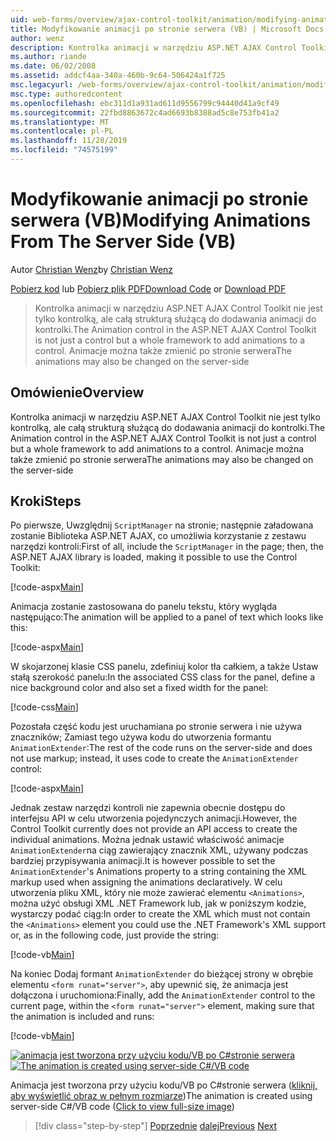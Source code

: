 ```yaml
---
uid: web-forms/overview/ajax-control-toolkit/animation/modifying-animations-from-the-server-side-vb
title: Modyfikowanie animacji po stronie serwera (VB) | Microsoft Docs
author: wenz
description: Kontrolka animacji w narzędziu ASP.NET AJAX Control Toolkit nie jest tylko kontrolką, ale całą strukturą służącą do dodawania animacji do kontrolki. Animacje mogą również...
ms.author: riande
ms.date: 06/02/2008
ms.assetid: addcf4aa-340a-460b-9c64-506424a1f725
msc.legacyurl: /web-forms/overview/ajax-control-toolkit/animation/modifying-animations-from-the-server-side-vb
msc.type: authoredcontent
ms.openlocfilehash: ebc311d1a931ad611d9556799c94440d41a9cf49
ms.sourcegitcommit: 22fbd8863672c4ad6693b8388ad5c8e753fb41a2
ms.translationtype: MT
ms.contentlocale: pl-PL
ms.lasthandoff: 11/28/2019
ms.locfileid: "74575199"
---
```

# <a name="modifying-animations-from-the-server-side-vb"></a><span data-ttu-id="3883a-104">Modyfikowanie animacji po stronie serwera (VB)</span><span class="sxs-lookup"><span data-stu-id="3883a-104">Modifying Animations From The Server Side (VB)</span></span>

<span data-ttu-id="3883a-105">Autor [Christian Wenz](https://github.com/wenz)</span><span class="sxs-lookup"><span data-stu-id="3883a-105">by [Christian Wenz](https://github.com/wenz)</span></span>

<span data-ttu-id="3883a-106">[Pobierz kod](https://download.microsoft.com/download/f/9/a/f9a26acd-8df4-4484-8a18-199e4598f411/Animation9.vb.zip) lub [Pobierz plik PDF](https://download.microsoft.com/download/6/7/1/6718d452-ff89-4d3f-a90e-c74ec2d636a3/animation9VB.pdf)</span><span class="sxs-lookup"><span data-stu-id="3883a-106">[Download Code](https://download.microsoft.com/download/f/9/a/f9a26acd-8df4-4484-8a18-199e4598f411/Animation9.vb.zip) or [Download PDF](https://download.microsoft.com/download/6/7/1/6718d452-ff89-4d3f-a90e-c74ec2d636a3/animation9VB.pdf)</span></span>

> <span data-ttu-id="3883a-107">Kontrolka animacji w narzędziu ASP.NET AJAX Control Toolkit nie jest tylko kontrolką, ale całą strukturą służącą do dodawania animacji do kontrolki.</span><span class="sxs-lookup"><span data-stu-id="3883a-107">The Animation control in the ASP.NET AJAX Control Toolkit is not just a control but a whole framework to add animations to a control.</span></span> <span data-ttu-id="3883a-108">Animacje można także zmienić po stronie serwera</span><span class="sxs-lookup"><span data-stu-id="3883a-108">The animations may also be changed on the server-side</span></span>

## <a name="overview"></a><span data-ttu-id="3883a-109">Omówienie</span><span class="sxs-lookup"><span data-stu-id="3883a-109">Overview</span></span>

<span data-ttu-id="3883a-110">Kontrolka animacji w narzędziu ASP.NET AJAX Control Toolkit nie jest tylko kontrolką, ale całą strukturą służącą do dodawania animacji do kontrolki.</span><span class="sxs-lookup"><span data-stu-id="3883a-110">The Animation control in the ASP.NET AJAX Control Toolkit is not just a control but a whole framework to add animations to a control.</span></span> <span data-ttu-id="3883a-111">Animacje można także zmienić po stronie serwera</span><span class="sxs-lookup"><span data-stu-id="3883a-111">The animations may also be changed on the server-side</span></span>

## <a name="steps"></a><span data-ttu-id="3883a-112">Kroki</span><span class="sxs-lookup"><span data-stu-id="3883a-112">Steps</span></span>

<span data-ttu-id="3883a-113">Po pierwsze, Uwzględnij `ScriptManager` na stronie; następnie załadowana zostanie Biblioteka ASP.NET AJAX, co umożliwia korzystanie z zestawu narzędzi kontroli:</span><span class="sxs-lookup"><span data-stu-id="3883a-113">First of all, include the `ScriptManager` in the page; then, the ASP.NET AJAX library is loaded, making it possible to use the Control Toolkit:</span></span>

[!code-aspx[Main](modifying-animations-from-the-server-side-vb/samples/sample1.aspx)]

<span data-ttu-id="3883a-114">Animacja zostanie zastosowana do panelu tekstu, który wygląda następująco:</span><span class="sxs-lookup"><span data-stu-id="3883a-114">The animation will be applied to a panel of text which looks like this:</span></span>

[!code-aspx[Main](modifying-animations-from-the-server-side-vb/samples/sample2.aspx)]

<span data-ttu-id="3883a-115">W skojarzonej klasie CSS panelu, zdefiniuj kolor tła całkiem, a także Ustaw stałą szerokość panelu:</span><span class="sxs-lookup"><span data-stu-id="3883a-115">In the associated CSS class for the panel, define a nice background color and also set a fixed width for the panel:</span></span>

[!code-css[Main](modifying-animations-from-the-server-side-vb/samples/sample3.css)]

<span data-ttu-id="3883a-116">Pozostała część kodu jest uruchamiana po stronie serwera i nie używa znaczników; Zamiast tego używa kodu do utworzenia formantu `AnimationExtender`:</span><span class="sxs-lookup"><span data-stu-id="3883a-116">The rest of the code runs on the server-side and does not use markup; instead, it uses code to create the `AnimationExtender` control:</span></span>

[!code-aspx[Main](modifying-animations-from-the-server-side-vb/samples/sample4.aspx)]

<span data-ttu-id="3883a-117">Jednak zestaw narzędzi kontroli nie zapewnia obecnie dostępu do interfejsu API w celu utworzenia pojedynczych animacji.</span><span class="sxs-lookup"><span data-stu-id="3883a-117">However, the Control Toolkit currently does not provide an API access to create the individual animations.</span></span> <span data-ttu-id="3883a-118">Można jednak ustawić właściwość animacje `AnimationExtender`na ciąg zawierający znacznik XML, używany podczas bardziej przypisywania animacji.</span><span class="sxs-lookup"><span data-stu-id="3883a-118">It is however possible to set the `AnimationExtender`'s Animations property to a string containing the XML markup used when assigning the animations declaratively.</span></span> <span data-ttu-id="3883a-119">W celu utworzenia pliku XML, który nie może zawierać elementu `<Animations>`, można użyć obsługi XML .NET Framework lub, jak w poniższym kodzie, wystarczy podać ciąg:</span><span class="sxs-lookup"><span data-stu-id="3883a-119">In order to create the XML which must not contain the `<Animations>` element you could use the .NET Framework's XML support or, as in the following code, just provide the string:</span></span>

[!code-vb[Main](modifying-animations-from-the-server-side-vb/samples/sample5.vb)]

<span data-ttu-id="3883a-120">Na koniec Dodaj formant `AnimationExtender` do bieżącej strony w obrębie elementu `<form runat="server">`, aby upewnić się, że animacja jest dołączona i uruchomiona:</span><span class="sxs-lookup"><span data-stu-id="3883a-120">Finally, add the `AnimationExtender` control to the current page, within the `<form runat="server">` element, making sure that the animation is included and runs:</span></span>

[!code-vb[Main](modifying-animations-from-the-server-side-vb/samples/sample6.vb)]

<span data-ttu-id="3883a-121">[![animacja jest tworzona przy użyciu kodu/VB po C#stronie serwera](modifying-animations-from-the-server-side-vb/_static/image2.png)](modifying-animations-from-the-server-side-vb/_static/image1.png)</span><span class="sxs-lookup"><span data-stu-id="3883a-121">[![The animation is created using server-side C#/VB code](modifying-animations-from-the-server-side-vb/_static/image2.png)](modifying-animations-from-the-server-side-vb/_static/image1.png)</span></span>

<span data-ttu-id="3883a-122">Animacja jest tworzona przy użyciu kodu/VB po C#stronie serwera ([kliknij, aby wyświetlić obraz w pełnym rozmiarze](modifying-animations-from-the-server-side-vb/_static/image3.png))</span><span class="sxs-lookup"><span data-stu-id="3883a-122">The animation is created using server-side C#/VB code ([Click to view full-size image](modifying-animations-from-the-server-side-vb/_static/image3.png))</span></span>

> [!div class="step-by-step"]
> <span data-ttu-id="3883a-123">[Poprzednie](triggering-an-animation-in-another-control-vb.md)
> [dalej](executing-animations-using-client-side-code-vb.md)</span><span class="sxs-lookup"><span data-stu-id="3883a-123">[Previous](triggering-an-animation-in-another-control-vb.md)
[Next](executing-animations-using-client-side-code-vb.md)</span></span>
